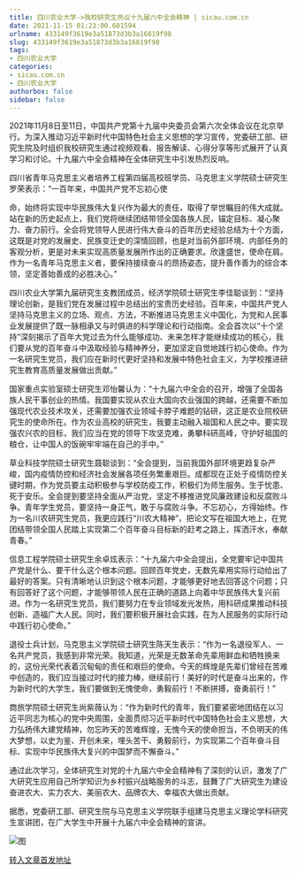 ```yaml
---
title: 四川农业大学->我校研究生热议十九届六中全会精神 | sicau.com.cn
date: 2021-11-15 01:23:00.601594
urlname: 433149f3619e3a51873d3b3a16819f98
slug: 433149f3619e3a51873d3b3a16819f98
tags: 
- 四川农业大学
categories:
- sicau.com.cn
- 四川农业大学
authorbox: false
sidebar: false
---
```

2021年11月8日至11日，中国共产党第十九届中央委员会第六次全体会议在北京举行。为深入推动习近平新时代中国特色社会主义思想的学习宣传，党委研工部、研究生院及时组织我校研究生通过视频观看、报告解读、心得分享等形式展开了认真学习和讨论。十九届六中全会精神在全体研究生中引发热烈反响。

四川省青年马克思主义者培养工程第四届高校班学员、马克思主义学院硕士研究生罗荣表示：“一百年来，中国共产党不忘初心使
<!--more-->
命，始终将实现中华民族伟大复兴作为最大的责任，取得了举世瞩目的伟大成就。站在新的历史起点上，我们党将继续团结带领全国各族人民，锚定目标、凝心聚力、奋力前行。全会将党领导人民进行伟大奋斗的百年历史经验总结为十个方面，这既是对党的发展史、民族变迁史的深情回顾，也是对当前外部环境、内部任务的客观分析，更是对未来实现高质量发展所作出的正确要求。欣逢盛世，使命在肩。作为一名青年马克思主义者，要保持接续奋斗的昂扬姿态，提升善作善为的综合本领，坚定善始善成的必胜决心。”

四川农业大学第九届研究生支教团成员，经济学院硕士研究生李佳聪谈到：“坚持理论创新，是我们党在发展过程中总结出的宝贵历史经验。百年来，中国共产党人坚持马克思主义的立场、观点、方法，不断推进马克思主义中国化，为党和人民事业发展提供了既一脉相承又与时俱进的科学理论和行动指南。全会首次以“十个坚持”深刻揭示了百年大党过去为什么能够成功、未来怎样才能继续成功的核心，我们要从党的百年奋斗中汲取经验与精神养分，更加坚定自觉地践行初心使命。作为一名研究生党员，我们应在新时代更好坚持和发展中特色社会主义，为学校推进研究生教育高质量发展做出贡献。”

国家重点实验室硕士研究生邓怡馨认为：“十九届六中全会的召开，增强了全国各族人民干事创业的热情。我国要实现从农业大国向农业强国的跨越，还需要不断加强现代农业技术攻关，还需要加强农业领域卡脖子难题的钻研，这正是农业院校研究生的使命所在。作为农业高校的研究生，我要主动融入祖国和人民之中。要实现强农兴农的目标，我们应当在党的领导下攻坚克难，勇攀科研高峰，守护好祖国的粮仓，让中国人的饭碗牢牢端在自己的手中。”

草业科技学院硕士研究生聂聪谈到：“全会提到，当前我国外部环境更趋复杂严峻，国内疫情防控和经济社会发展各项任务繁重艰巨。成都现在正处于疫情防控关键时期，作为党员要主动积极参与学校防疫工作，积极们为师生服务。生于忧患、死于安乐。全会提到要坚持全面从严治党，坚定不移推进党风廉政建设和反腐败斗争。青年学生党员，要坚持一身正气，敢于与腐败斗争。不忘初心，方得始终。作为一名川农研究生党员，我更应践行“川农大精神”，把论文写在祖国大地上，在党团结带领全国人民踏上实现第二个百年奋斗目标新的赶考之路上，挥洒汗水，奉献青春。”

信息工程学院硕士研究生余卓炫表示：“十九届六中全会提出，全党要牢记中国共产党是什么、要干什么这个根本问题。回顾百年党史，无数先辈用实际行动给出了最好的答案。只有清晰地认识到这个根本问题，才能够更好地去回答这个问题；只有回答好了这个问题，才能够带领人民在正确的道路上向着中华民族伟大复兴前进。作为一名研究生党员，我们要努力在专业领域发光发热，用科研成果推动科技创新、造福广大人民。同时，我们要积极开展社会实践，在为人民服务的实际行动中践行初心使命。”

退役士兵计划，马克思主义学院硕士研究生陈天生表示：“作为一名退役军人、一名共产党员，我感到非常光荣。我知道，光荣是无数革命先辈用鲜血和牺牲换来的，这份光荣代表着沉甸甸的责任和艰巨的使命。今天的辉煌是先辈们曾经在苦难中创造的，我们应当接过时代的接力棒，继续前行！美好的时代是奋斗出来的，作为新时代的大学生，我们要做到无愧使命，勇毅前行！不断拼搏，奋勇前行！”

商旅学院硕士研究生尚紫薇认为：“作为新时代的青年，我们要紧密地团结在以习近平同志为核心的党中央周围，全面贯彻习近平新时代中国特色社会主义思想，大力弘扬伟大建党精神，勿忘昨天的苦难辉煌，无愧今天的使命担当，不负明天的伟大梦想，以史为鉴、开创未来，埋头苦干、勇毅前行，为实现第二个百年奋斗目标、实现中华民族伟大复兴的中国梦而不懈奋斗。”

通过此次学习，全体研究生对党的十九届六中全会精神有了深刻的认识，激发了广大研究生应用自己所学知识为乡村振兴战略服务的斗志，鼓舞了广大研究生为建设奋进农大、实力农大、美丽农大、品牌农大、幸福农大做出贡献。

据悉，党委研工部、研究生院与马克思主义学院联手组建马克思主义理论学科研究生宣讲团，在广大学生中开展十九届六中全会精神的宣讲。

![图](https://news.sicau.edu.cn/__local/6/EE/E7/991B77EF3C15872CB62763D6637_4236682E_130BB.jpg)

[转入文章首发地址](https://news.sicau.edu.cn/info/1078/65433.htm)